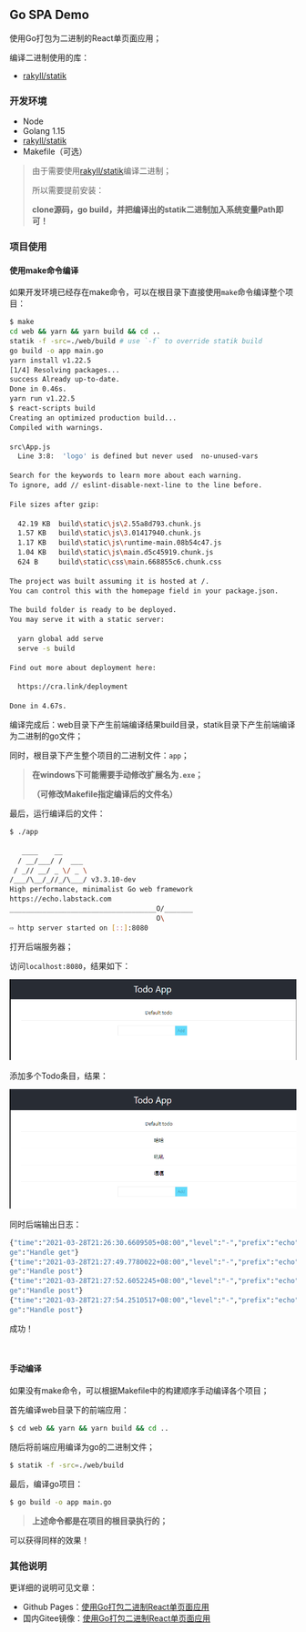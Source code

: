 ## Go SPA Demo

使用Go打包为二进制的React单页面应用；

编译二进制使用的库：

-   [rakyll/statik](https://github.com/rakyll/statik)



### 开发环境

-   Node
-   Golang 1.15
-   [rakyll/statik](https://github.com/rakyll/statik)
-   Makefile（可选）

>   由于需要使用[rakyll/statik](https://github.com/rakyll/statik)编译二进制；
>
>   所以需要提前安装：
>
>   **clone源码，go build，并把编译出的statik二进制加入系统变量Path即可！**



### 项目使用

#### **使用make命令编译**

如果开发环境已经存在make命令，可以在根目录下直接使用`make`命令编译整个项目：

```bash
$ make
cd web && yarn && yarn build && cd ..
statik -f -src=./web/build # use `-f` to override statik build
go build -o app main.go
yarn install v1.22.5
[1/4] Resolving packages...
success Already up-to-date.
Done in 0.46s.
yarn run v1.22.5
$ react-scripts build
Creating an optimized production build...
Compiled with warnings.

src\App.js
  Line 3:8:  'logo' is defined but never used  no-unused-vars

Search for the keywords to learn more about each warning.
To ignore, add // eslint-disable-next-line to the line before.

File sizes after gzip:

  42.19 KB  build\static\js\2.55a8d793.chunk.js
  1.57 KB   build\static\js\3.01417940.chunk.js
  1.17 KB   build\static\js\runtime-main.08b54c47.js
  1.04 KB   build\static\js\main.d5c45919.chunk.js
  624 B     build\static\css\main.668855c6.chunk.css

The project was built assuming it is hosted at /.
You can control this with the homepage field in your package.json.

The build folder is ready to be deployed.
You may serve it with a static server:

  yarn global add serve
  serve -s build

Find out more about deployment here:

  https://cra.link/deployment

Done in 4.67s.
```

编译完成后：web目录下产生前端编译结果build目录，statik目录下产生前端编译为二进制的go文件；

同时，根目录下产生整个项目的二进制文件：`app`；

>   **在windows下可能需要手动修改扩展名为`.exe`；**
>
>   **（可修改Makefile指定编译后的文件名）**

最后，运行编译后的文件：

```bash
$ ./app

   ____    __
  / __/___/ /  ___
 / _// __/ _ \/ _ \
/___/\__/_//_/\___/ v3.3.10-dev
High performance, minimalist Go web framework
https://echo.labstack.com
____________________________________O/_______
                                    O\
⇨ http server started on [::]:8080
```

打开后端服务器；

访问`localhost:8080`，结果如下：

![demo1](image/demo1.png)

添加多个Todo条目，结果：

![demo2](image/demo2.png)

同时后端输出日志：

```bash
{"time":"2021-03-28T21:26:30.6609505+08:00","level":"-","prefix":"echo","file":"main.go","line":"53","messa
ge":"Handle get"}
{"time":"2021-03-28T21:27:49.7780022+08:00","level":"-","prefix":"echo","file":"main.go","line":"57","messa
ge":"Handle post"}
{"time":"2021-03-28T21:27:52.6052245+08:00","level":"-","prefix":"echo","file":"main.go","line":"57","messa
ge":"Handle post"}
{"time":"2021-03-28T21:27:54.2510517+08:00","level":"-","prefix":"echo","file":"main.go","line":"57","messa
ge":"Handle post"}
```

成功！

<br/>

#### **手动编译**

如果没有make命令，可以根据Makefile中的构建顺序手动编译各个项目；

首先编译web目录下的前端应用：

```bash
$ cd web && yarn && yarn build && cd ..
```

随后将前端应用编译为go的二进制文件；

```bash
$ statik -f -src=./web/build
```

最后，编译go项目：

```bash
$ go build -o app main.go
```

>   **上述命令都是在项目的根目录执行的；**

可以获得同样的效果！



### 其他说明

更详细的说明可见文章：

-   Github Pages：[使用Go打包二进制React单页面应用](https://jasonkayzk.github.io/2021/03/28/%E4%BD%BF%E7%94%A8Go%E6%89%93%E5%8C%85%E4%BA%8C%E8%BF%9B%E5%88%B6React%E5%8D%95%E9%A1%B5%E9%9D%A2%E5%BA%94%E7%94%A8/)
-   国内Gitee镜像：[使用Go打包二进制React单页面应用](https://jasonkay.gitee.io/2021/03/28/%E4%BD%BF%E7%94%A8Go%E6%89%93%E5%8C%85%E4%BA%8C%E8%BF%9B%E5%88%B6React%E5%8D%95%E9%A1%B5%E9%9D%A2%E5%BA%94%E7%94%A8/)

